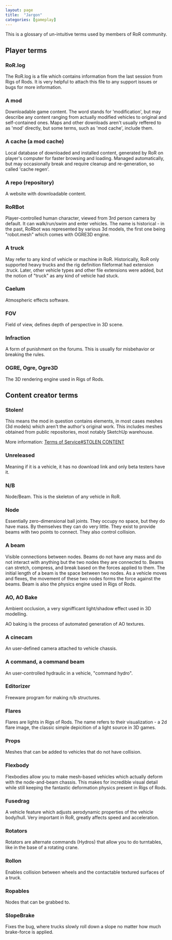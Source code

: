 ```yaml
---
layout: page
title:  "Jargon"
categories: [gameplay]
---
```


This is a glossary of un-intuitive terms used by members of RoR community.


## Player terms

### RoR.log
The RoR.log is a file which contains information from the last session from Rigs of Rods. It is very helpful to attach this file to any support issues or bugs for more information.

### A mod

Downloadable game content. The word stands for 'modification', but may describe any content ranging from actually modified vehicles to original and self-contained ones. Maps and other downloads aren't usually reffered to as 'mod' directly, but some terms, such as 'mod cache', include them.

### A cache (a mod cache)

Local database of downloaded and installed content, generated by RoR on player's computer for faster browsing and loading. Managed automatically, but may occasionally break and require cleanup and re-generation, so called 'cache regen'.

### A repo (repository)

A website with downloadable content.

### RoRBot

Player-controlled human character, viewed from 3rd person camera by default. It can walk/run/swim and enter vehicles. The name is historical - in the past, RoRbot was represented by various 3d models, the first one being "robot.mesh" which comes with OGRE3D engine.

### A truck

May refer to any kind of vehicle or machine in RoR.
Historically, RoR only supported heavy trucks and the rig definition fileformat had extension .truck.
Later, other vehicle types and other file extensions were added, but the notion of "truck" as any kind of vehicle had stuck.

### Caelum

Atmospheric effects software.

### FOV

Field of view, defines depth of perspective in 3D scene.

### Infraction

A form of punishment on the forums. This is usually for misbehavior or breaking the rules.

### OGRE, Ogre, Ogre3D

The 3D rendering engine used in Rigs of Rods.

## Content creator terms

### Stolen!

This means the mod in question contains elements, in most cases meshes (3d models) which aren't the author's original work. This includes meshes obtained from public repositories, most notably SketchUp warehouse.

More information: [Terms of Service#STOLEN CONTENT](/rules/terms-of-service/#stolen-content)

### Unreleased

Meaning if it is a vehicle, it has no download link and only beta testers have it.

### N/B

Node/Beam. This is the skeleton of any vehicle in RoR.

### Node

Essentially zero-dimensional ball joints. They occupy no space, but they do have mass. By themselves they can do very little. They exist to provide beams with two points to connect. They also control collision.

### A beam

Visible connections between nodes. Beams do not have any mass and do not interact with anything but the two nodes they are connected to. Beams can stretch, compress, and break based on the forces applied to them. The initial length of a beam is the space between two nodes. As a vehicle moves and flexes, the movement of these two nodes forms the force against the beams. Beam is also the physics engine used in Rigs of Rods.

### AO, AO Bake

Ambient occlusion, a very signifficant light/shadow effect used in 3D modelling.

AO baking is the process of automated generation of AO textures.

### A cinecam

An user-defined camera attached to vehicle chassis.

### A command, a command beam

An user-controlled hydraulic in a vehicle, "command hydro".

### Editorizer

Freeware program for making n/b structures.

### Flares

Flares are lights in Rigs of Rods. The name refers to their visualization - a 2d flare image, the classic simple depicition of a light source in 3D games.

### Props

Meshes that can be added to vehicles that do not have collision.

### Flexbody

Flexbodies allow you to make mesh-based vehicles which actually deform with the node-and-beam chassis. This makes for incredible visual detail while still keeping the fantastic deformation physics present in Rigs of Rods.

### Fusedrag

A vehicle feature which adjusts aerodynamic properties of the vehicle body/hull. Very important in RoR, greatly affects speed and acceleration.

### Rotators

Rotators are alternate commands (Hydros) that allow you to do turntables, like in the base of a rotating crane.

### Rollon

Enables collision between wheels and the contactable textured surfaces of a truck.

### Ropables

Nodes that can be grabbed to.

### SlopeBrake

Fixes the bug, where trucks slowly roll down a slope no matter how much brake-force is applied.
